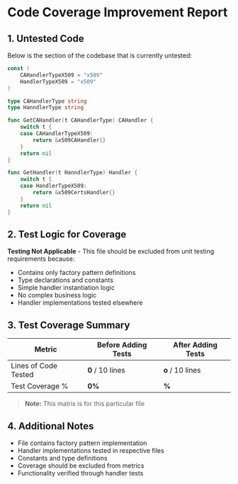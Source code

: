 
# Code Coverage Improvement Report

## 1. Untested Code

Below is the section of the codebase that is currently untested:

```go
const (
    CAHandlerTypeX509 = "x509"
    HandlerTypeX509 = "x509"
)

type CAHandlerType string
type HanndlerType string

func GetCAHandler(t CAHandlerType) CAHandler {
    switch t {
    case CAHandlerTypeX509:
        return &x509CAHandler{}
    }
    return nil
}

func GetHandler(t HanndlerType) Handler {
    switch t {
    case HandlerTypeX509:
        return &x509CertsHandler{}
    }
    return nil
}
```

## 2. Test Logic for Coverage

**Testing Not Applicable** - This file should be excluded from unit testing requirements because:

- Contains only factory pattern definitions
- Type declarations and constants
- Simple handler instantiation logic
- No complex business logic
- Handler implementations tested elsewhere


## 3. Test Coverage Summary

| Metric            | Before Adding Tests | After Adding Tests |
|------------------|-------------------|------------------|
| Lines of Code Tested | **0** / 10 lines | **o** / 10 lines |
| Test Coverage %   | **0%** | **%** |

> **Note:** This matrix is for this particular file

## 4. Additional Notes

- File contains factory pattern implementation
- Handler implementations tested in respective files
- Constants and type definitions
- Coverage should be excluded from metrics
- Functionality verified through handler tests


